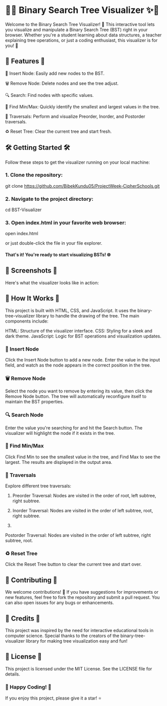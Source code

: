 # 🌳✨ Binary Search Tree Visualizer ✨🌳


Welcome to the Binary Search Tree Visualizer! 🎉 This interactive tool lets you visualize and manipulate a Binary Search Tree (BST) right in your browser. Whether you're a student learning about data structures, a teacher explaining tree operations, or just a coding enthusiast, this visualizer is for you! 🚀

## 🌟 Features 🌟
🔧 Insert Node: Easily add new nodes to the BST.

🗑️ Remove Node: Delete nodes and see the tree adjust.

🔍 Search: Find nodes with specific values.

🔽 Find Min/Max: Quickly identify the smallest and largest values in the tree.

🔄 Traversals: Perform and visualize Preorder, Inorder, and Postorder traversals.

♻️ Reset Tree: Clear the current tree and start fresh.

## 🛠️ Getting Started 🛠️
Follow these steps to get the visualizer running on your local machine:

### 1. Clone the repository:

git clone https://github.com/BibekKundu05/ProjectWeek-CipherSchools.git

### 2. Navigate to the project directory:

cd BST-Visualizer

### 3. Open index.html in your favorite web browser:

open index.html

or just double-click the file in your file explorer.

#### That's it! You're ready to start visualizing BSTs! 🌐

## 📸 Screenshots 📸
Here's what the visualizer looks like in action:


## 🤖 How It Works 🤖
This project is built with HTML, CSS, and JavaScript. It uses the binary-tree-visualizer library to handle the drawing of the tree. The main components include:

HTML: Structure of the visualizer interface.
CSS: Styling for a sleek and dark theme.
JavaScript: Logic for BST operations and visualization updates.

### 🔧 Insert Node
Click the Insert Node button to add a new node. Enter the value in the input field, and watch as the node appears in the correct position in the tree.

### 🗑️ Remove Node
Select the node you want to remove by entering its value, then click the Remove Node button. The tree will automatically reconfigure itself to maintain the BST properties.

### 🔍 Search Node
Enter the value you're searching for and hit the Search button. The visualizer will highlight the node if it exists in the tree.

### 🔽 Find Min/Max
Click Find Min to see the smallest value in the tree, and Find Max to see the largest. The results are displayed in the output area.

### 🔄 Traversals
Explore different tree traversals:

1. Preorder Traversal: Nodes are visited in the order of root, left subtree, right subtree.

2. Inorder Traversal: Nodes are visited in the order of left subtree, root, right subtree.
3. 
Postorder Traversal: Nodes are visited in the order of left subtree, right subtree, root.

### ♻️ Reset Tree
Click the Reset Tree button to clear the current tree and start over.

## 📝 Contributing 📝
We welcome contributions! 👐 If you have suggestions for improvements or new features, feel free to fork the repository and submit a pull request. You can also open issues for any bugs or enhancements.

## 💖 Credits 💖
This project was inspired by the need for interactive educational tools in computer science. Special thanks to the creators of the binary-tree-visualizer library for making tree visualization easy and fun!

## 📜 License 📜
This project is licensed under the MIT License. See the LICENSE file for details.

### 🌟 Happy Coding! 🌟

If you enjoy this project, please give it a star! ⭐
